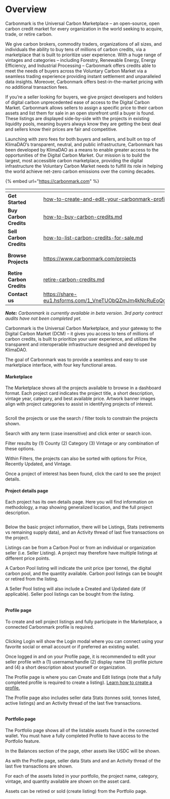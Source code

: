 # Overview

Carbonmark is the Universal Carbon Marketplace – an open-source, open carbon credit market for every organization in the world seeking to acquire, trade, or retire carbon.

We give carbon brokers, commodity traders, organizations of all sizes, and individuals the ability to buy tens of millions of carbon credits, via a marketplace that is built to prioritize user experience. With a huge range of vintages and categories – including Forestry, Renewable Energy, Energy Efficiency, and Industrial Processing – Carbonmark offers credits able to meet the needs of buyers across the Voluntary Carbon Market via a seamless trading experience providing instant settlement and unparalleled data insights. Moreover, Carbonmark offers best-in-the-market pricing with no additional transaction fees.

If you’re a seller looking for buyers, we give project developers and holders of digital carbon unprecedented ease of access to the Digital Carbon Market. Carbonmark allows sellers to assign a specific price to their carbon assets and list them for sale in an open storefront until a buyer is found. These listings are displayed side-by-side with the projects in existing liquidity pools, meaning buyers always know they are getting the best deal and sellers know their prices are fair and competitive.

Launching with zero fees for both buyers and sellers, and built on top of KlimaDAO’s transparent, neutral, and public infrastructure, Carbonmark has been developed by KlimaDAO as a means to enable greater access to the opportunities of the Digital Carbon Market. Our mission is to build the largest, most accessible carbon marketplace, providing the digital infrastructure the Voluntary Carbon Market needs to fulfill its role in helping the world achieve net-zero carbon emissions over the coming decades.

{% embed url="https://carbonmark.com" %}

<table data-view="cards"><thead><tr><th></th><th data-hidden></th><th data-hidden></th><th data-hidden data-card-target data-type="content-ref"></th><th data-hidden data-card-cover data-type="files"></th></tr></thead><tbody><tr><td><strong>Get Started</strong></td><td></td><td></td><td><a href="get-started/how-to-create-and-edit-your-carbonmark-profile.md">how-to-create-and-edit-your-carbonmark-profile.md</a></td><td><a href=".gitbook/assets/Category=Forestry, Size=Card.png">Category=Forestry, Size=Card.png</a></td></tr><tr><td><strong>Buy Carbon Credits</strong></td><td></td><td></td><td><a href="get-started/how-to-buy-carbon-credits.md">how-to-buy-carbon-credits.md</a></td><td><a href=".gitbook/assets/Category=Agriculture, Size=Card.png">Category=Agriculture, Size=Card.png</a></td></tr><tr><td><strong>Sell Carbon Credits</strong></td><td></td><td></td><td><a href="get-started/how-to-list-carbon-credits-for-sale.md">how-to-list-carbon-credits-for-sale.md</a></td><td><a href=".gitbook/assets/Category=Energy Efficiency, Size=Card.png">Category=Energy Efficiency, Size=Card.png</a></td></tr><tr><td><strong>Browse Projects</strong></td><td></td><td></td><td><a href="https://www.carbonmark.com/projects">https://www.carbonmark.com/projects</a></td><td><a href=".gitbook/assets/Category=Other Nature Based, Size=Card.png">Category=Other Nature Based, Size=Card.png</a></td></tr><tr><td><strong>Retire Carbon Credits</strong></td><td></td><td></td><td><a href="retire-carbon-credits.md">retire-carbon-credits.md</a></td><td><a href=".gitbook/assets/Category=Renewable Energy, Size=Card.png">Category=Renewable Energy, Size=Card.png</a></td></tr><tr><td><strong>Contact us</strong></td><td></td><td></td><td><a href="https://share-eu1.hsforms.com/1_VneTUObQZmJm4kNcRuEoQg3axk">https://share-eu1.hsforms.com/1_VneTUObQZmJm4kNcRuEoQg3axk</a></td><td><a href=".gitbook/assets/carbonmark-logo (1).jpg">carbonmark-logo (1).jpg</a></td></tr></tbody></table>

_**Note:** Carbonmark is currently available in beta version. 3rd party contract audits have not been completed yet._

Carbonmark is the Universal Carbon Marketplace, and your gateway to the Digital Carbon Market (DCM) – it gives you access to tens of millions of carbon credits, is built to prioritize your user experience, and utilizes the transparent and interoperable infrastructure designed and developed by KlimaDAO.

The goal of Carbonmark was to provide a seamless and easy to use marketplace interface, with four key functional areas.

#### Marketplace

The Marketplace shows all the projects available to browse in a dashboard format. Each project card indicates the project title, a short description, vintage year, category, and best available price. Artwork banner images align with project categories to assist in identifying projects of interest.

<figure><img src="https://www.carbonmark.com/_next/image?url=https%3A%2F%2Fcdn.sanity.io%2Fimages%2Fdk34t4vc%2Fproduction%2Faa8be41298ed2c6493df55b5288c83f4737f4dab-2732x1060.png&#x26;w=1920&#x26;q=75" alt=""><figcaption></figcaption></figure>

Scroll the projects or use the search / filter tools to constrain the projects shown.

Search with any term (case insensitive) and click enter or search icon.

Filter results by (1) County (2) Category (3) Vintage or any combination of these options.

Within Filters, the projects can also be sorted with options for Price, Recently Updated, and Vintage.

Once a project of interest has been found, click the card to see the project details.

#### Project details page

Each project has its own details page. Here you will find information on methodology, a map showing generalized location, and the full project description.

<figure><img src="https://www.carbonmark.com/_next/image?url=https%3A%2F%2Fcdn.sanity.io%2Fimages%2Fdk34t4vc%2Fproduction%2F2d71ed985826e398f915a8c32523041afd8460d0-2092x1268.png&#x26;w=1920&#x26;q=75" alt=""><figcaption></figcaption></figure>

Below the basic project information, there will be Listings, Stats (retirements vs remaining supply data), and an Activity thread of last five transactions on the project.

Listings can be from a Carbon Pool or from an individual or organization seller (i.e. Seller Listing). A project may therefore have multiple listings at different price points.

A Carbon Pool listing will indicate the unit price (per tonne), the digital carbon pool, and the quantity available. Carbon pool listings can be bought or retired from the listing.

A Seller Pool listing will also include a Created and Updated date (if applicable). Seller pool listings can be bought from the listing.

<figure><img src="https://www.carbonmark.com/_next/image?url=https%3A%2F%2Fcdn.sanity.io%2Fimages%2Fdk34t4vc%2Fproduction%2F7324a634d3e694a750f5dd752f1650449422655d-2114x1338.png&#x26;w=1920&#x26;q=75" alt=""><figcaption></figcaption></figure>

#### Profile page

To create and sell project listings and fully participate in the Marketplace, a connected Carbonmark profile is required.

<figure><img src="https://www.carbonmark.com/_next/image?url=https%3A%2F%2Fcdn.sanity.io%2Fimages%2Fdk34t4vc%2Fproduction%2F0de5a392c23d6c173ddc4ebe8e799ea14ab980d7-2048x926.png&#x26;w=1920&#x26;q=75" alt=""><figcaption></figcaption></figure>

Clicking Login will show the Login modal where you can connect using your favorite social or email account or if preferred an existing wallet.

Once logged in and on your Profile page, it is recommended to edit your seller profile with a (1) username/handle (2) display name (3) profile picture and (4) a short description about yourself or organization.

The Profile page is where you can Create and Edit listings (note that a fully completed profile is required to create a listing). [Learn how to create a profile.](get-started/how-to-create-and-edit-your-carbonmark-profile.md)

The Profile page also includes seller data Stats (tonnes sold, tonnes listed, active listings) and an Activity thread of the last five transactions.

<figure><img src="https://www.carbonmark.com/_next/image?url=https%3A%2F%2Fcdn.sanity.io%2Fimages%2Fdk34t4vc%2Fproduction%2F6d605918447a3d0fe2d67acaefa861157bc701cd-2134x1392.png&#x26;w=1920&#x26;q=75" alt=""><figcaption></figcaption></figure>

#### Portfolio page

The Portfolio page shows all of the listable assets found in the connected wallet. You must have a fully completed Profile to have access to the Portfolio feature.

In the Balances section of the page, other assets like USDC will be shown.

As with the Profile page, seller data Stats and and an Activity thread of the last five transactions are shown.

For each of the assets listed in your portfolio, the project name, category, vintage, and quantity available are shown on the asset card.

Assets can be retired or sold (create listing) from the Portfolio page.

<figure><img src="https://www.carbonmark.com/_next/image?url=https%3A%2F%2Fcdn.sanity.io%2Fimages%2Fdk34t4vc%2Fproduction%2F9a7099542ed7d1f594071fa462b12d197ad05516-2106x1398.png&#x26;w=1920&#x26;q=75" alt=""><figcaption></figcaption></figure>
